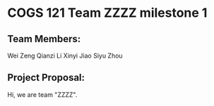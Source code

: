 # COGS 121 Team ZZZZ milestone 1

## Team Members:
  Wei Zeng
  Qianzi Li
  Xinyi Jiao
  Siyu Zhou

## Project Proposal:
  Hi, we are team "ZZZZ".  
